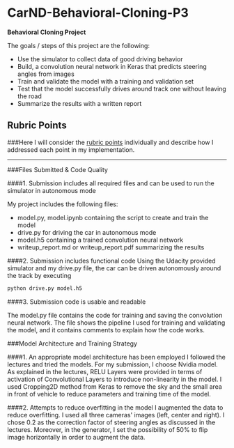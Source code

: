 # CarND-Behavioral-Cloning-P3

**Behavioral Cloning Project**

The goals / steps of this project are the following:
* Use the simulator to collect data of good driving behavior
* Build, a convolution neural network in Keras that predicts steering angles from images
* Train and validate the model with a training and validation set
* Test that the model successfully drives around track one without leaving the road
* Summarize the results with a written report

## Rubric Points
###Here I will consider the [rubric points](https://review.udacity.com/#!/rubrics/432/view) individually and describe how I addressed each point in my implementation.  

---
###Files Submitted & Code Quality

####1. Submission includes all required files and can be used to run the simulator in autonomous mode

My project includes the following files:
* model.py, model.ipynb containing the script to create and train the model
* drive.py for driving the car in autonomous mode
* model.h5 containing a trained convolution neural network
* writeup_report.md or writeup_report.pdf summarizing the results

####2. Submission includes functional code
Using the Udacity provided simulator and my drive.py file, the car can be driven autonomously around the track by executing
```sh
python drive.py model.h5
```

####3. Submission code is usable and readable

The model.py file contains the code for training and saving the convolution neural network. The file shows the pipeline I used for training and validating the model, and it contains comments to explain how the code works.

###Model Architecture and Training Strategy

####1. An appropriate model architecture has been employed
I followed the lectures and tried the models. For my submission, I choose Nvidia model. As explained in the lectures, RELU Layers were provided in terms of activation of Convolutional Layers to introduce non-linearity in the model. I used Cropping2D method from Keras to remove the sky and the small area in front of vehicle to reduce parameters and training time of the model.

####2. Attempts to reduce overfitting in the model
I augmented the data to reduce overfitting. I used all three cameras' images (left, center and right). I chose 0.2 as the correction factor of steering angles as discussed in the lectures. Moreover, in the generator, I set the possibility of 50% to flip image horizontally in order to augment the data.

